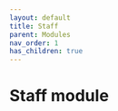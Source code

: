 ```yaml
---
layout: default
title: Staff
parent: Modules
nav_order: 1
has_children: true
---
```


# Staff module
